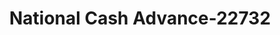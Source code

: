 ---
f_zip-code: 54701
f_state-code: WI
title: National Cash Advance-22732
f_phone: 715-831-4029
f_city-only: Eau Claire
f_address: 2527 East Clairemont Avenue Eau Claire
f_location-unique-id: '22732'
slug: national-cash-advance-22732
updated-on: '2024-05-30T13:46:58.046Z'
created-on: '2024-05-30T13:36:59.803Z'
published-on: '2024-05-30T13:54:32.469Z'
f_city-state: cms/city/eau-claire-wi.md
f_company: cms/company/national-cash-advance.md
f_state: cms/state/wisconsin.md
layout: '[payday-loan].html'
tags: payday-loan
---